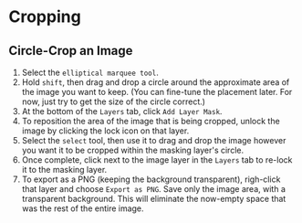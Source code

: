 # Cropping

## Circle-Crop an Image

1. Select the `elliptical marquee tool`.
2. Hold `shift`, then drag and drop a circle around the approximate area of the image you want to keep. (You can fine-tune the placement later. For now, just try to get the size of the circle correct.)
3. At the bottom of the `Layers` tab, click `Add Layer Mask`.
4. To reposition the area of the image that is being cropped, unlock the image by clicking the lock icon on that layer.
5. Select the `select` tool, then use it to drag and drop the image however you want it to be cropped within the masking layer's circle.
6. Once complete, click next to the image layer in the `Layers` tab to re-lock it to the masking layer.
7. To export as a PNG (keeping the background transparent), righ-click that layer and choose `Export as PNG`. Save only the image area, with a transparent background. This will eliminate the now-empty space that was the rest of the entire image.